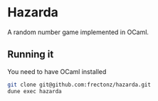 # Hazarda

A random number game implemented in OCaml.

## Running it

You need to have OCaml installed

```bash
git clone git@github.com:frectonz/hazarda.git
dune exec hazarda
```

